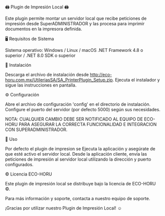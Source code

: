 🖨 Plugin de Impresión Local 🖨

Este plugin permite montar un servidor local que recibe peticiones de impresión desde SuperADMINISTRADOR y las procesa para imprimir documentos en la impresora definida.

🖥 Requisitos de Sistema 

Sistema operativo: Windows / Linux / macOS
.NET Framework 4.8 o superior / .NET 8.0 SDK o superior

🔽 Instalación 

Descarga el archivo de instalación desde http://eco-horu.com.mx/UtileriasSA/SA_PrinterPlugin_Setup.zip.
Ejecuta el instalador y sigue las instrucciones en pantalla.

⚙ Configuración 

Abre el archivo de configuración 'config' en el directorio de instalación.
Configure el puerto del servidor (por defecto 5000) según sus necesidades.

NOTA: CUALQUIER CAMBIO DEBE SER NOTIFICADO AL EQUIPO DE ECO-HORU PARA ASEGURAR LA CORRECTA FUNCIONALIDAD E INTEGRACION CON SUPERADMINISTRADOR.

🚩 Uso 

Por defecto el plugin de impresion se Ejecuta la aplicación y asegúrate de que esté activo el servidor local.
Desde la aplicación cliente, envía las peticiones de impresión al servidor local utilizando la dirección y puerto configurados.


© Licencia ECO-HORU

Este plugin de impresión local se distribuye bajo la licencia de ECO-HORU ©.

Para más información y soporte, contacta a nuestro equipo de soporte.

¡Gracias por utilizar nuestro Plugin de Impresión Local! ☺
